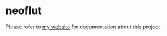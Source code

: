 # neoflut

Please refer to [my website](http://vanstraatenelectric.nl/projects/neoflut.html) for documentation about this project.
